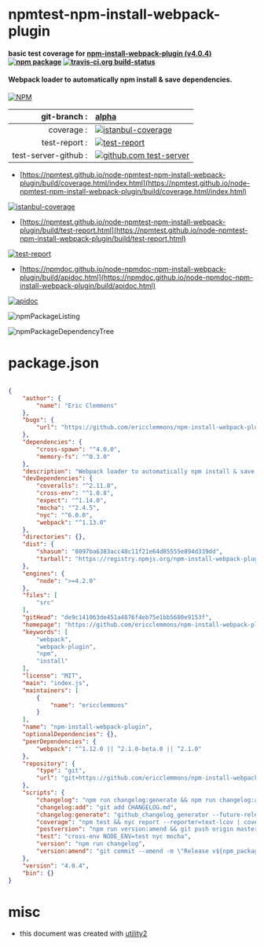 # npmtest-npm-install-webpack-plugin

#### basic test coverage for  [npm-install-webpack-plugin (v4.0.4)](https://github.com/ericclemmons/npm-install-webpack-plugin#readme)  [![npm package](https://img.shields.io/npm/v/npmtest-npm-install-webpack-plugin.svg?style=flat-square)](https://www.npmjs.org/package/npmtest-npm-install-webpack-plugin) [![travis-ci.org build-status](https://api.travis-ci.org/npmtest/node-npmtest-npm-install-webpack-plugin.svg)](https://travis-ci.org/npmtest/node-npmtest-npm-install-webpack-plugin)

#### Webpack loader to automatically npm install & save dependencies.

[![NPM](https://nodei.co/npm/npm-install-webpack-plugin.png?downloads=true&downloadRank=true&stars=true)](https://www.npmjs.com/package/npm-install-webpack-plugin)

| git-branch : | [alpha](https://github.com/npmtest/node-npmtest-npm-install-webpack-plugin/tree/alpha)|
|--:|:--|
| coverage : | [![istanbul-coverage](https://npmtest.github.io/node-npmtest-npm-install-webpack-plugin/build/coverage.badge.svg)](https://npmtest.github.io/node-npmtest-npm-install-webpack-plugin/build/coverage.html/index.html)|
| test-report : | [![test-report](https://npmtest.github.io/node-npmtest-npm-install-webpack-plugin/build/test-report.badge.svg)](https://npmtest.github.io/node-npmtest-npm-install-webpack-plugin/build/test-report.html)|
| test-server-github : | [![github.com test-server](https://npmtest.github.io/node-npmtest-npm-install-webpack-plugin/GitHub-Mark-32px.png)](https://npmtest.github.io/node-npmtest-npm-install-webpack-plugin/build/app/index.html) | | build-artifacts : | [![build-artifacts](https://npmtest.github.io/node-npmtest-npm-install-webpack-plugin/glyphicons_144_folder_open.png)](https://github.com/npmtest/node-npmtest-npm-install-webpack-plugin/tree/gh-pages/build)|

- [https://npmtest.github.io/node-npmtest-npm-install-webpack-plugin/build/coverage.html/index.html](https://npmtest.github.io/node-npmtest-npm-install-webpack-plugin/build/coverage.html/index.html)

[![istanbul-coverage](https://npmtest.github.io/node-npmtest-npm-install-webpack-plugin/build/screenCapture.buildCi.browser.%252Ftmp%252Fbuild%252Fcoverage.lib.html.png)](https://npmtest.github.io/node-npmtest-npm-install-webpack-plugin/build/coverage.html/index.html)

- [https://npmtest.github.io/node-npmtest-npm-install-webpack-plugin/build/test-report.html](https://npmtest.github.io/node-npmtest-npm-install-webpack-plugin/build/test-report.html)

[![test-report](https://npmtest.github.io/node-npmtest-npm-install-webpack-plugin/build/screenCapture.buildCi.browser.%252Ftmp%252Fbuild%252Ftest-report.html.png)](https://npmtest.github.io/node-npmtest-npm-install-webpack-plugin/build/test-report.html)

- [https://npmdoc.github.io/node-npmdoc-npm-install-webpack-plugin/build/apidoc.html](https://npmdoc.github.io/node-npmdoc-npm-install-webpack-plugin/build/apidoc.html)

[![apidoc](https://npmdoc.github.io/node-npmdoc-npm-install-webpack-plugin/build/screenCapture.buildCi.browser.%252Ftmp%252Fbuild%252Fapidoc.html.png)](https://npmdoc.github.io/node-npmdoc-npm-install-webpack-plugin/build/apidoc.html)

![npmPackageListing](https://npmtest.github.io/node-npmtest-npm-install-webpack-plugin/build/screenCapture.npmPackageListing.svg)

![npmPackageDependencyTree](https://npmtest.github.io/node-npmtest-npm-install-webpack-plugin/build/screenCapture.npmPackageDependencyTree.svg)



# package.json

```json

{
    "author": {
        "name": "Eric Clemmons"
    },
    "bugs": {
        "url": "https://github.com/ericclemmons/npm-install-webpack-plugin/issues"
    },
    "dependencies": {
        "cross-spawn": "^4.0.0",
        "memory-fs": "^0.3.0"
    },
    "description": "Webpack loader to automatically npm install & save dependencies.",
    "devDependencies": {
        "coveralls": "^2.11.8",
        "cross-env": "^1.0.8",
        "expect": "^1.14.0",
        "mocha": "^2.4.5",
        "nyc": "^6.0.0",
        "webpack": "^1.13.0"
    },
    "directories": {},
    "dist": {
        "shasum": "8097ba6383acc48c11f21e64d85555e894d339dd",
        "tarball": "https://registry.npmjs.org/npm-install-webpack-plugin/-/npm-install-webpack-plugin-4.0.4.tgz"
    },
    "engines": {
        "node": ">=4.2.0"
    },
    "files": [
        "src"
    ],
    "gitHead": "de9c141063de451a4876f4eb75e1bb5680e9153f",
    "homepage": "https://github.com/ericclemmons/npm-install-webpack-plugin#readme",
    "keywords": [
        "webpack",
        "webpack-plugin",
        "npm",
        "install"
    ],
    "license": "MIT",
    "main": "index.js",
    "maintainers": [
        {
            "name": "ericclemmons"
        }
    ],
    "name": "npm-install-webpack-plugin",
    "optionalDependencies": {},
    "peerDependencies": {
        "webpack": "^1.12.0 || ^2.1.0-beta.0 || ^2.1.0"
    },
    "repository": {
        "type": "git",
        "url": "git+https://github.com/ericclemmons/npm-install-webpack-plugin.git"
    },
    "scripts": {
        "changelog": "npm run changelog:generate && npm run changelog:add",
        "changelog:add": "git add CHANGELOG.md",
        "changelog:generate": "github_changelog_generator --future-release $npm_package_version",
        "coverage": "npm test && nyc report --reporter=text-lcov | coveralls",
        "postversion": "npm run version:amend && git push origin master --tags && npm publish",
        "test": "cross-env NODE_ENV=test nyc mocha",
        "version": "npm run changelog",
        "version:amend": "git commit --amend -m \"Release v${npm_package_version}\""
    },
    "version": "4.0.4",
    "bin": {}
}
```



# misc
- this document was created with [utility2](https://github.com/kaizhu256/node-utility2)
